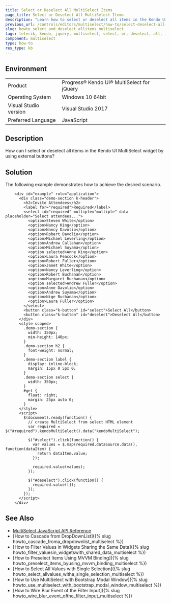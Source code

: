 ```yaml
---
title: Select or Deselect All MultiSelect Items
page_title: Select or Deselect All MultiSelect Items
description: "Learn how to select or deselect all items in the Kendo UI MultiSelect widget."
previous_url: /controls/editors/multiselect/how-to/select-deselect-all-items, /controls/editors/multiselect/how-to/selection/select-deselect-all-items
slug: howto_select_and_deselect_allitems_multiselect
tags: telerik, kendo, jquery, multiselect, select, or, deselect, all, items
component: multiselect
type: how-to
res_type: kb
---
```


## Environment

<table>
 <tr>
  <td>Product</td>
  <td>Progress® Kendo UI® MultiSelect for jQuery</td>
 </tr>
 <tr>
  <td>Operating System</td>
  <td>Windows 10 64bit</td>
 </tr>
 <tr>
  <td>Visual Studio version</td>
  <td>Visual Studio 2017</td>
 </tr>
 <tr>
  <td>Preferred Language</td>
  <td>JavaScript</td>
 </tr>
</table>

## Description

How can I select or deselect all items in the Kendo UI MultiSelect widget by using external buttons?

## Solution

The following example demonstrates how to achieve the desired scenario.

```dojo
    <div id="example" role="application">
      <div class="demo-section k-header">
        <h2>Invite Attendees</h2>
        <label for="required">Required</label>
        <select id="required" multiple="multiple" data-placeholder="Select attendees...">
          <option>Steven White</option>
          <option>Nancy King</option>
          <option>Nancy Davolio</option>
          <option>Robert Davolio</option>
          <option>Michael Leverling</option>
          <option>Andrew Callahan</option>
          <option>Michael Suyama</option>
          <option selected>Anne King</option>
          <option>Laura Peacock</option>
          <option>Robert Fuller</option>
          <option>Janet White</option>
          <option>Nancy Leverling</option>
          <option>Robert Buchanan</option>
          <option>Margaret Buchanan</option>
          <option selected>Andrew Fuller</option>
          <option>Anne Davolio</option>
          <option>Andrew Suyama</option>
          <option>Nige Buchanan</option>
          <option>Laura Fuller</option>
        </select>
        <button class="k-button" id="select">Select All</button>
        <button class="k-button" id="deselect">Deselect All</button>
      </div>
      <style scoped>
        .demo-section {
          width: 350px;
          min-height: 140px;
        }
        .demo-section h2 {
          font-weight: normal;
        }
        .demo-section label {
          display: inline-block;
          margin: 15px 0 5px 0;
        }
        .demo-section select {
          width: 350px;
        }
        #get {
          float: right;
          margin: 25px auto 0;
        }
      </style>
      <script>
        $(document).ready(function() {
          // create MultiSelect from select HTML element
          var required = $("#required").kendoMultiSelect().data("kendoMultiSelect");

          $("#select").click(function() {
            var values = $.map(required.dataSource.data(), function(dataItem) {
              return dataItem.value;
            });

            required.value(values);
          });

          $("#deselect").click(function() {
            required.value([]);
          });
        });
      </script>
    </div>
```

## See Also

* [MultiSelect JavaScript API Reference](/api/javascript/ui/multiselect)
* [How to Cascade from DropDownList]({% slug howto_cascade_froma_dropdownlist_multiselect %})
* [How to Filter Values in Widgets Sharing the Same Data]({% slug howto_filter_valuesin_widgetswith_shared_data_multiselect %})
* [How to Preselect Items Using MVVM Binding]({% slug howto_preselect_items_byusing_mvvm_binding_multiselect %})
* [How to Select All Values with Single Selection]({% slug howto_select_allvalues_witha_single_selection_multiselect %})
* [How to Use MultiSelect with Bootstrap Modal Window]({% slug howto_use_multiselect_with_bootstrap_modal_window_multiselect %})
* [How to Wire Blur Event of the Filter Input]({% slug howto_wire_blur_event_ofthe_filtеr_input_multiselect %})
